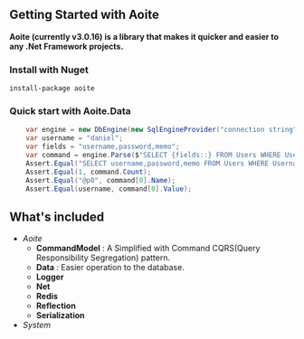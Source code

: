 ﻿## Getting Started with Aoite

**Aoite (currently v3.0.16) is a library that makes it quicker and easier to any .Net Framework projects.**

### Install with Nuget

    install-package aoite

### Quick start with Aoite.Data

```c#
    var engine = new DbEngine(new SqlEngineProvider("connection string"));
    var username = "daniel";
    var fields = "username,password,memo";
    var command = engine.Parse($"SELECT {fields::} FROM Users WHERE Username = {username}");
    Assert.Equal("SELECT username,password,memo FROM Users WHERE Username = @p0", command.Text);
    Assert.Equal(1, command.Count);
    Assert.Equal("@p0", command[0].Name);
    Assert.Equal(username, command[0].Value);
```

## What's included

+ *Aoite*
    - **CommandModel** : A Simplified with Command CQRS(Query Responsibility Segregation) pattern.
    - **Data** : Easier operation to the database.
    - **Logger**
    - **Net**
    - **Redis**
    - **Reflection**
    - **Serialization**
+ *System*
